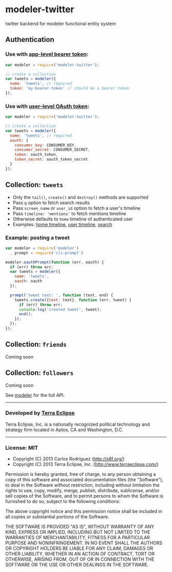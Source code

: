 modeler-twitter
===============

twitter backend for modeler functional entity system

## Authentication

### Use with [app-level bearer token](https://dev.twitter.com/docs/auth/application-only-auth):

```js
var modeler = require('modeler-twitter');

// create a collection
var tweets = modeler({
  name: 'tweets', // required
  token: 'my-bearer-token' // should be a bearer token
});
```

### Use with [user-level OAuth token](https://dev.twitter.com/docs/auth/obtaining-access-tokens):

```js
var modeler = require('modeler-twitter');

// create a collection
var tweets = modeler({
  name: 'tweets', // required
  oauth: {
    consumer_key: CONSUMER_KEY,
    consumer_secret: CONSUMER_SECRET,
    token: oauth_token,
    token_secret: oauth_token_secret
  }
});
```

## Collection: `tweets`

- Only the `tail()`, `create()` and `destroy()` methods are supported
- Pass `q` option to fetch search results
- Pass `screen_name` or `user_id` option to fetch a user's timeline
- Pass `timeline: 'mentions'` to fetch mentions timeline
- Otherwise defaults to `home` timeline of authenticated user
- Examples: [home timeline](https://github.com/carlos8f/modeler-twitter/blob/master/example/home.js),
  [user timeline](https://github.com/carlos8f/modeler-twitter/blob/master/example/user.js),
  [search](https://github.com/carlos8f/modeler-twitter/blob/master/example/search.js)

### Example: posting a tweet

```js
var modeler = require('modeler')
  , prompt = require('cli-prompt')

modeler.oauthPrompt(function (err, oauth) {
  if (err) throw err;
  var tweets = modeler({
    name: 'tweets',
    oauth: oauth
  });

  prompt('tweet text: ', function (text, end) {
    tweets.create({text: text}, function (err, tweet) {
      if (err) throw err;
      console.log('created tweet', tweet);
      end();
    });
  });
});
```

## Collection: `friends`

Coming soon

## Collection: `followers`

Coming soon

See [modeler](https://github.com/carlos8f/modeler) for the full API.

- - -

### Developed by [Terra Eclipse](http://www.terraeclipse.com)
Terra Eclipse, Inc. is a nationally recognized political technology and
strategy firm located in Aptos, CA and Washington, D.C.

- - -

### License: MIT

- Copyright (C) 2013 Carlos Rodriguez (http://s8f.org/)
- Copyright (C) 2013 Terra Eclipse, Inc. (http://www.terraeclipse.com/)

Permission is hereby granted, free of charge, to any person obtaining a copy
of this software and associated documentation files (the &quot;Software&quot;), to deal
in the Software without restriction, including without limitation the rights
to use, copy, modify, merge, publish, distribute, sublicense, and/or sell
copies of the Software, and to permit persons to whom the Software is furnished
to do so, subject to the following conditions:

The above copyright notice and this permission notice shall be included in
all copies or substantial portions of the Software.

THE SOFTWARE IS PROVIDED &quot;AS IS&quot;, WITHOUT WARRANTY OF ANY KIND, EXPRESS OR
IMPLIED, INCLUDING BUT NOT LIMITED TO THE WARRANTIES OF MERCHANTABILITY,
FITNESS FOR A PARTICULAR PURPOSE AND NONINFRINGEMENT. IN NO EVENT SHALL THE
AUTHORS OR COPYRIGHT HOLDERS BE LIABLE FOR ANY CLAIM, DAMAGES OR OTHER
LIABILITY, WHETHER IN AN ACTION OF CONTRACT, TORT OR OTHERWISE, ARISING FROM,
OUT OF OR IN CONNECTION WITH THE SOFTWARE OR THE USE OR OTHER DEALINGS IN THE
SOFTWARE.

